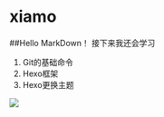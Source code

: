 # xiamo
##Hello MarkDown！
接下来我还会学习
1. Git的基础命令
1. Hexo框架
1. Hexo更换主题

![](https://qgt-style.oss-cn-hangzhou.aliyuncs.com/newcoursep4/g1/g1-2-2/tenor.gif)
